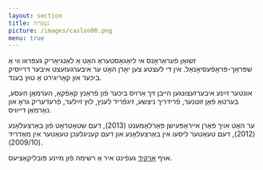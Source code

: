 ```yaml
---
layout: section
title: געפּרוּװ
picture: /images/caslon00.png
menu: true
---
```

זשואַן פֿעראַראָנס אי ליִאַגאָסטעראַ האָט אַ לאַנגיאָריק געפּרוּװ װי אַ שפּראַך-פּראָפֿעסיאָנאַל. אין די לעצטע צען יאָרן האָט ער איבערגעזעצט איבער דרײַסיק ביכער און קאָריגירט אַ טוץ בענד.

אונטער זײַנע איבערזעצונגען הײבן זיך אַרױס ביכער פֿון פֿראַנץ קאַפֿקאַ, הערמאַן העסע, בערטאַ פֿאָן זוטנער, פֿרידריך ניצשע, זיגפֿריד לענץ, לוץ זײַלער, פֿרעדעריק גראָ און נאָרמאַן דײװיס.

ער האָט אױך פֿאַרן אײראָפּעיִשן פּאַרלאַמענט (2013), דעם שטאָטראָט פֿון באַרצעלאָנע (2012), דעם טעאַטער ליסעו אין באַרצעלאָנע און דעם קעניגלעכן טעאַטער אין מאַדריד (2009/10).

אױף [אָרקיד](https://orcid.org/0000-0003-0201-2454) געפֿינט איר אַ רשימה פֿון מײַנע פּובליקאַציעס.
